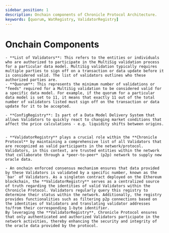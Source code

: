 ```yaml
---
sidebar_position: 1
description: Onchain components of Chronicle Protocol Architecture.
keywords: [quorum, WatRegistry, ValidatorRegistry]
---
```


# Onchain Components

    - **List of Validators**: This refers to the entities or individuals who are authorized to participate in the MultiSig validation process for a particular data model. MultiSig validation typically requires multiple parties to sign off on a transaction or data update before it is considered valid. The list of validators outlines who these authorized parties are.
    - **Quorum**: This represents the minimum number of validations or "feeds" required for a MultiSig validation to be considered valid for a specific data model. For example, if the quorum for a particular data model is set to 11, it means that exactly 11 out of the total number of validators listed must sign off on the transaction or data update for it to be accepted.

    - **ConfigRegistry**: Is part of a Data Model Delivery System that allows Validators to quickly react to changing market conditions that affect the price calculations - e.g. liquidity shifts between origins.


    - **ValidatorRegistry** plays a crucial role within the **Chronicle Protocol** by maintaining a comprehensive list of all Validators that are recognized as valid participants in the network/protocol. Validators, in this context, are trusted entities within the network that collaborate through a *peer-to-peer* (p2p) network to supply new oracle data.

    - An onchain enforced consensus mechanism ensures that data provided by these Validators is validated by a specific number, known as the `bar` of Validators. As a singleton contract deployed on the Ethereum blockchain, the **ValidatorRegistry** serves as a centralized source of truth regarding the identities of valid Validators within the Chronicle Protocol. Validators regularly query this registry to determine their status within the network. Additionally, the registry provides functionalities such as filtering p2p connections based on the identities of Validators and translating validator addresses to/from their corresponding 1-byte identifier.
    By leveraging the **ValidatorRegistry**, Chronicle Protocol ensures that only authenticated and authorized Validators participate in the network activities, thereby enhancing the security and integrity of the oracle data provided by the protocol.

<!-- Technically its not at least 11 but exactly 11. This gives us some nice properties inside the Scribe contract itself, ie the verification runtime is not O(bar) but excatly bar. Also it helps with a feed maybe optimistically poking data with that many feeds that the challenge operation becomes too expensive to be economically reasonable for externals to perform...  -->
